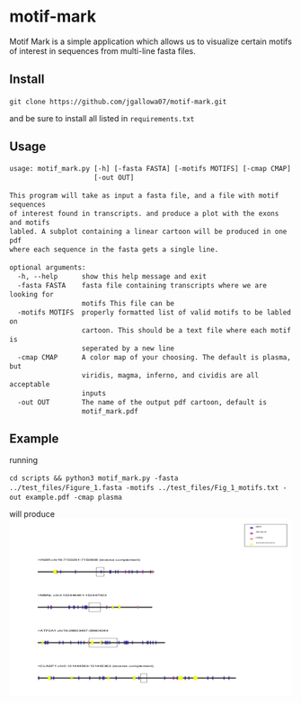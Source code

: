 # motif-mark

Motif Mark is a simple application which allows us to visualize 
certain motifs of interest in sequences from multi-line fasta files.

## Install

`git clone https://github.com/jgallowa07/motif-mark.git`

and be sure to install all listed in `requirements.txt`

## Usage

```
usage: motif_mark.py [-h] [-fasta FASTA] [-motifs MOTIFS] [-cmap CMAP]
                     [-out OUT]

This program will take as input a fasta file, and a file with motif sequences
of interest found in transcripts. and produce a plot with the exons and motifs
labled. A subplot containing a linear cartoon will be produced in one pdf
where each sequence in the fasta gets a single line.

optional arguments:
  -h, --help      show this help message and exit
  -fasta FASTA    fasta file containing transcripts where we are looking for
                  motifs This file can be
  -motifs MOTIFS  properly formatted list of valid motifs to be labled on
                  cartoon. This should be a text file where each motif is
                  seperated by a new line
  -cmap CMAP      A color map of your choosing. The default is plasma, but
                  viridis, magma, inferno, and cividis are all acceptable
                  inputs
  -out OUT        The name of the output pdf cartoon, default is
                  motif_mark.pdf
```

## Example

running

`cd scripts && python3 motif_mark.py -fasta ../test_files/Figure_1.fasta -motifs ../test_files/Fig_1_motifs.txt -out example.pdf -cmap plasma`

will produce 
![alt text](<./test_files/example.png>)














